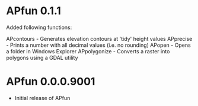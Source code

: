 # APfun 0.1.1

Added following functions:

APcontours - Generates elevation contours at 'tidy' height values
APprecise - Prints a number with all decimal values (i.e. no rounding)
APopen - Opens a folder in Windows Explorer
APpolygonize - Converts a raster into polygons using a GDAL utility

# APfun 0.0.0.9001

* Initial release of APfun



